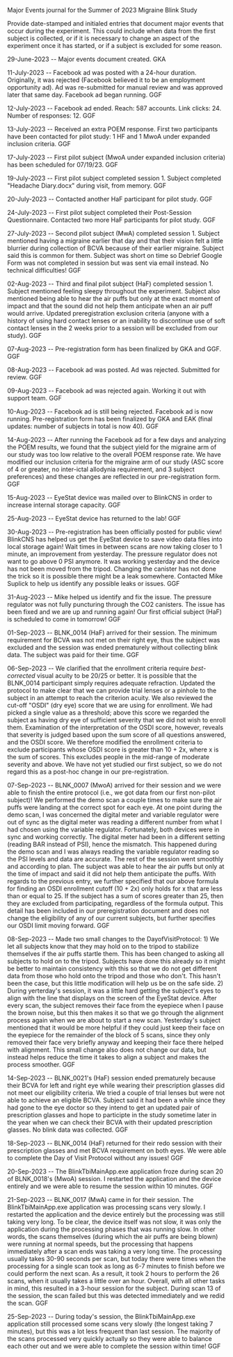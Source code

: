 Major Events journal for the Summer of 2023 Migraine Blink Study

Provide date-stamped and initialed entries that document major events that occur during the experiment. This could include when data from the first subject is collected, or if it is necessary to change an aspect of the experiment once it has started, or if a subject is excluded for some reason.

29-June-2023 -- Major events document created. GKA

11-July-2023 -- Facebook ad was posted with a 24-hour duration. Originally, it was rejected (Facebook believed it to be an employment opportunity ad). Ad was re-submitted for manual review and was approved later that same day. Facebook ad began running. GGF

12-July-2023 -- Facebook ad ended. Reach: 587 accounts. Link clicks: 24. Number of responses: 12. GGF

13-July-2023 -- Received an extra POEM response. First two participants have been contacted for pilot study: 1 HF and 1 MwoA under expanded inclusion criteria. GGF

17-July-2023 -- First pilot subject (MwoA under expanded inclusion criteria) has been scheduled for 07/19/23. GGF

19-July-2023 -- First pilot subject completed session 1. Subject completed "Headache Diary.docx" during visit, from memory. GGF

20-July-2023 -- Contacted another HaF participant for pilot study. GGF

24-July-2023 -- First pilot subject completed their Post-Session Questionnaire. Contacted two more HaF participants for pilot study. GGF

27-July-2023 -- Second pilot subject (MwA) completed session 1. Subject mentioned having a migraine earlier that day and that their vision felt a little blurrier during collection of BCVA because of their earlier migraine. Subject said this is common for them. Subject was short on time so Debrief Google Form was not completed in session but was sent via email instead. No technical difficulties! GGF

02-Aug-2023 -- Third and final pilot subject (HaF) completed session 1. Subject mentioned feeling sleepy throughout the experiment. Subject also mentioned being able to hear the air puffs but only at the exact moment of impact and that the sound did not help them anticipate when an air puff would arrive. Updated preregistration exclusion criteria (anyone with a history of using hard contact lenses or an inability to discontinue use of soft contact lenses in the 2 weeks prior to a session will be excluded from our study). GGF

07-Aug-2023 -- Pre-registration form has been finalized by GKA and GGF. GGF

08-Aug-2023 -- Facebook ad was posted. Ad was rejected. Submitted for review. GGF

09-Aug-2023 -- Facebook ad was rejected again. Working it out with support team. GGF

10-Aug-2023 -- Facebook ad is still being rejected. Facebook ad is now running. Pre-registration form has been finalized by GKA and EAK (final updates: number of subjects in total is now 40). GGF

14-Aug-2023 -- After running the Facebook ad for a few days and analyzing the POEM results, we found that the subject yield for the migraine arm of our study was too low relative to the overall POEM response rate. We have modified our inclusion criteria for the migraine arm of our study (ASC score of 4 or greater, no inter-ictal allodynia requirement, and 3 subject preferences) and these changes are reflected in our pre-registration form. GGF

15-Aug-2023 -- EyeStat device was mailed over to BlinkCNS in order to increase internal storage capacity. GGF

25-Aug-2023 -- EyeStat device has returned to the lab! GGF

30-Aug-2023 -- Pre-registration has been officially posted for public view! BlinkCNS has helped us get the EyeStat device to save video data files into local storage again! Wait times in between scans are now taking closer to 1 minute, an improvement from yesterday. The pressure regulator does not want to go above 0 PSI anymore. It was working yesterday and the device has not been moved from the tripod. Changing the canister has not done the trick so it is possible there might be a leak somewhere. Contacted Mike Suplick to help us identify any possible leaks or issues. GGF

31-Aug-2023 -- Mike helped us identify and fix the issue. The pressure regulator was not fully puncturing through the CO2 canisters. The issue has been fixed and we are up and running again! Our first official subject (HaF) is scheduled to come in tomorrow! GGF

01-Sep-2023 -- BLNK_0014 (HaF) arrived for their session. The minimum requirement for BCVA was not met on their right eye, thus the subject was excluded and the session was ended prematurely without collecting blink data. The subject was paid for their time. GGF

06-Sep-2023 -- We clarified that the enrollment criteria require *best-corrected* visual acuity to be 20/25 or better. It is possible that the BLNK_0014 participant simply requires adequate refraction. Updated the protocol to make clear that we can provide trial lenses or a pinhole to the subject in an attempt to reach the criterion acuity. We also reviewed the cut-off "OSDI" (dry eye) score that we are using for enrollment. We had picked a single value as a threshold; above this score we regarded the subject as having dry eye of sufficient severity that we did not wish to enroll them. Examination of the interpretation of the OSDI score, however, reveals that severity is judged based upon the sum score of all questions answered, and the OSDI score. We therefore modified the enrollment criteria to exclude participants whose OSDI score is greater than 10 + 2x, where x is the sum of scores. This excludes people in the mid-range of moderate severity and above. We have not yet studied our first subject, so we do not regard this as a post-hoc change in our pre-registration.

07-Sep-2023 -- BLNK_0007 (MwoA) arrived for their session and we were able to finish the entire protocol (i.e., we got data from our first non-pilot subject)! We performed the demo scan a couple times to make sure the air puffs were landing at the correct spot for each eye. At one point during the demo scan, I was concerned the digital meter and variable regulator were out of sync as the digital meter was reading a different number from what I had chosen using the variable regulator. Fortunately, both devices were in sync and working correctly. The digital meter had been in a different setting (reading BAR instead of PSI), hence the mismatch. This happened during the demo scan and I was always reading the variable regulator reading so the PSI levels and data are accurate. The rest of the session went smoothly and according to plan. The subject was able to hear the air puffs but only at the time of impact and said it did not help them anticipate the puffs. With regards to the previous entry, we further specified that our above formula for finding an OSDI enrollment cutoff (10 + 2x) only holds for x that are less than or equal to 25. If the subject has a sum of scores greater than 25, then they are excluded from participating, regardless of the formula output. This detail has been included in our preregistration document and does not change the eligibility of any of our current subjects, but further specifies our OSDI limit moving forward. GGF

08-Sep-2023 -- Made two small changes to the DayofVisitProtocol: 1) We let all subjects know that they may hold on to the tripod to stabilize themselves if the air puffs startle them. This has been changed to asking all subjects to hold on to the tripod. Subjects have done this already so it might be better to maintain consistency with this so that we do not get different data from those who hold onto the tripod and those who don't. This hasn't been the case, but this little modification will help us be on the safe side. 2) During yerterday's session, it was a little hard getting the subject's eyes to align with the line that displays on the screen of the EyeStat device. After every scan, the subject removes their face from the eyepiece when I pause the brown noise, but this then makes it so that we go through the alignment process again when we are about to start a new scan. Yesterday's subject mentioned that it would be more helpful if they could just keep their face on the eyepiece for the remainder of the block of 5 scans, since they only removed their face very briefly anyway and keeping their face there helped with alignment. This small change also does not change our data, but instead helps reduce the time it takes to align a subject and makes the process smoother. GGF

14-Sep-2023 -- BLNK_0021's (HaF) session ended prematurely because their BCVA for left and right eye while wearing their prescription glasses did not meet our eligibility criteria. We tried a couple of trial lenses but were not able to achieve an eligible BCVA. Subject said it had been a while since they had gone to the eye doctor so they intend to get an updated pair of prescription glasses and hope to participte in the study sometime later in the year when we can check their BCVA with their updated prescription glasses. No blink data was collected. GGF

18-Sep-2023 -- BLNK_0014 (HaF) returned for their redo session with their prescription glasses and met BCVA requirement on both eyes. We were able to complete the Day of Visit Protocol without any issues! GGF

20-Sep-2023 -- The BlinkTbiMainApp.exe application froze during scan 20 of BLNK_0018's (MwoA) session. I restarted the application and the device entirely and we were able to resume the session within 10 minutes. GGF

21-Sep-2023 -- BLNK_0017 (MwA) came in for their session. The BlinkTbiMainApp.exe application was processing scans very slowly. I restarted the application and the device entirely but the processing was still taking very long. To be clear, the device itself was not slow, it was only the application during the processing phases that was running slow. In other words, the scans themselves (during which the air puffs are being blown) were running at normal speeds, but the processing that happens immediately after a scan ends was taking a very long time. The processing usually takes 30-90 seconds per scan, but today there were times when the processing for a single scan took as long as 6-7 minutes to finish before we could perform the next scan. As a result, it took 2 hours to perform the 26 scans, when it usually takes a little over an hour. Overall, with all other tasks in mind, this resulted in a 3-hour session for the subject. During scan 13 of the session, the scan failed but this was detected immediately and we redid the scan. GGF

25-Sep-2023 -- During today's session, the BlinkTbiMainApp.exe application still processed some scans very slowly (the longest taking 7 minutes), but this was a lot less frequent than last session. The majority of the scans processed very quickly actually so they were able to balance each other out and we were able to complete the session within time! GGF
